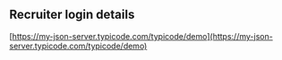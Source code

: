 ## Recruiter login details

[https://my-json-server.typicode.com/typicode/demo](https://my-json-server.typicode.com/typicode/demo)
